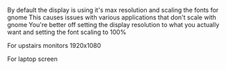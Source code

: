 
By default the display is using it's max resolution and scaling the fonts for gnome
This causes issues with various applications that don't scale with gnome
You're better off setting the display resolution to what you actually want and setting the font scaling to 100%

For upstairs monitors
1920x1080

For laptop screen 
<!--stackedit_data:
eyJoaXN0b3J5IjpbLTEwMzYwNjQ4NDEsLTY0NjQxNjAzNF19
-->